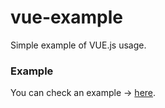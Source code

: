 # vue-example

Simple example of VUE.js usage.

### Example

You can check an example → [here](https://exporter-dev.github.io/vue-example/).
